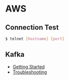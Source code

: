 # AWS 

## Connection Test

```bash
$ telnet [hostname] [port]
```

## Kafka

* [Getting Started](https://docs.aws.amazon.com/msk/latest/developerguide/getting-started.html)
* [Troubleshooting](https://docs.aws.amazon.com/msk/latest/developerguide/troubleshooting.html)
